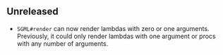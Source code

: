 ## Unreleased

- `SGML#render` can now render lambdas with zero or one arguments. Previously, it could only render lambdas with one argument or procs with any number of arguments.
